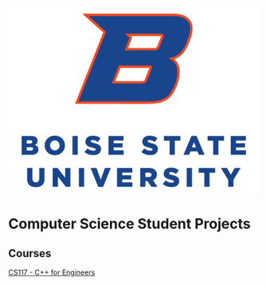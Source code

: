 ![Boise State University](bsu_logo.png?raw=true)

# Computer Science Student Projects

## Courses
[CS117 - C++ for Engineers](cs117/README.md)